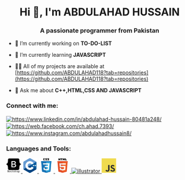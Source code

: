 <h1 align="center">Hi 👋, I'm ABDULAHAD HUSSAIN</h1>
<h3 align="center">A passionate programmer from Pakistan</h3>

- 🔭 I’m currently working on **TO-DO-LIST**

- 🌱 I’m currently learning **JAVASCRIPT**

- 👨‍💻 All of my projects are available at [https://github.com/ABDULAHAD118?tab=repositories](https://github.com/ABDULAHAD118?tab=repositories)

- 💬 Ask me about **C++,HTML,CSS AND JAVASCRIPT**

<h3 align="left">Connect with me:</h3>
<p align="left">
<a href="https://linkedin.com/in/https://www.linkedin.com/in/abdulahad-hussain-80481a248/" target="blank"><img align="center" src="https://raw.githubusercontent.com/rahuldkjain/github-profile-readme-generator/master/src/images/icons/Social/linked-in-alt.svg" alt="https://www.linkedin.com/in/abdulahad-hussain-80481a248/" height="30" width="40" /></a>
<a href="https://fb.com/https://web.facebook.com/ch.ahad.7393/" target="blank"><img align="center" src="https://raw.githubusercontent.com/rahuldkjain/github-profile-readme-generator/master/src/images/icons/Social/facebook.svg" alt="https://web.facebook.com/ch.ahad.7393/" height="30" width="40" /></a>
<a href="https://instagram.com/https://www.instagram.com/abdulahadhussain8/" target="blank"><img align="center" src="https://raw.githubusercontent.com/rahuldkjain/github-profile-readme-generator/master/src/images/icons/Social/instagram.svg" alt="https://www.instagram.com/abdulahadhussain8/" height="30" width="40" /></a>
</p>

<h3 align="left">Languages and Tools:</h3>
<p align="left"> <a href="https://getbootstrap.com" target="_blank" rel="noreferrer"> <img src="https://raw.githubusercontent.com/devicons/devicon/master/icons/bootstrap/bootstrap-plain-wordmark.svg" alt="bootstrap" width="40" height="40"/> </a> <a href="https://www.w3schools.com/cpp/" target="_blank" rel="noreferrer"> <img src="https://raw.githubusercontent.com/devicons/devicon/master/icons/cplusplus/cplusplus-original.svg" alt="cplusplus" width="40" height="40"/> </a> <a href="https://www.w3schools.com/css/" target="_blank" rel="noreferrer"> <img src="https://raw.githubusercontent.com/devicons/devicon/master/icons/css3/css3-original-wordmark.svg" alt="css3" width="40" height="40"/> </a> <a href="https://www.w3.org/html/" target="_blank" rel="noreferrer"> <img src="https://raw.githubusercontent.com/devicons/devicon/master/icons/html5/html5-original-wordmark.svg" alt="html5" width="40" height="40"/> </a> <a href="https://www.adobe.com/in/products/illustrator.html" target="_blank" rel="noreferrer"> <img src="https://www.vectorlogo.zone/logos/adobe_illustrator/adobe_illustrator-icon.svg" alt="illustrator" width="40" height="40"/> </a> <a href="https://developer.mozilla.org/en-US/docs/Web/JavaScript" target="_blank" rel="noreferrer"> <img src="https://raw.githubusercontent.com/devicons/devicon/master/icons/javascript/javascript-original.svg" alt="javascript" width="40" height="40"/> </a> </p>
